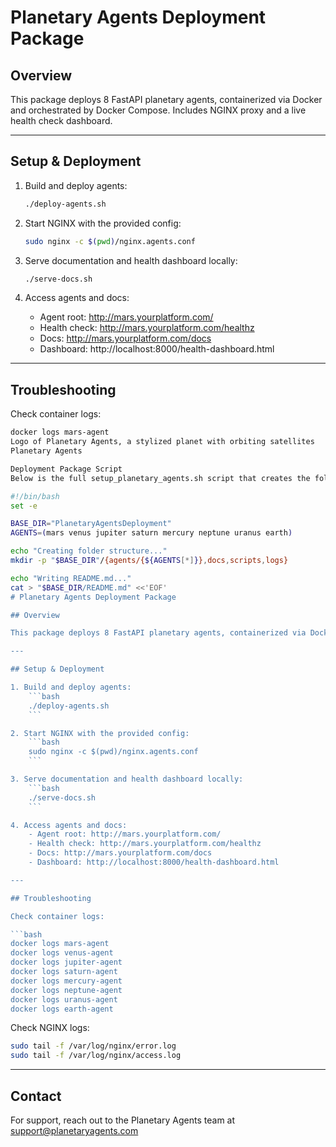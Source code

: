 # Planetary Agents Deployment Package

## Overview

This package deploys 8 FastAPI planetary agents, containerized via Docker and orchestrated by Docker Compose. Includes NGINX proxy and a live health check dashboard.

---

## Setup & Deployment

1. Build and deploy agents:
    ```bash
    ./deploy-agents.sh
    ```

2. Start NGINX with the provided config:
    ```bash
    sudo nginx -c $(pwd)/nginx.agents.conf
    ```

3. Serve documentation and health dashboard locally:
    ```bash
    ./serve-docs.sh
    ```

4. Access agents and docs:
    - Agent root: http://mars.yourplatform.com/
    - Health check: http://mars.yourplatform.com/healthz
    - Docs: http://mars.yourplatform.com/docs
    - Dashboard: http://localhost:8000/health-dashboard.html

---

## Troubleshooting

Check container logs:

```bash
docker logs mars-agent
Logo of Planetary Agents, a stylized planet with orbiting satellites
Planetary Agents

Deployment Package Script
Below is the full setup_planetary_agents.sh script that creates the folder structure and README.md for the Planetary Agents deployment package.

#!/bin/bash
set -e

BASE_DIR="PlanetaryAgentsDeployment"
AGENTS=(mars venus jupiter saturn mercury neptune uranus earth)

echo "Creating folder structure..."
mkdir -p "$BASE_DIR"/{agents/{${AGENTS[*]}},docs,scripts,logs}

echo "Writing README.md..."
cat > "$BASE_DIR/README.md" <<'EOF'
# Planetary Agents Deployment Package

## Overview

This package deploys 8 FastAPI planetary agents, containerized via Docker and orchestrated by Docker Compose. Includes NGINX proxy and a live health check dashboard.

---

## Setup & Deployment

1. Build and deploy agents:
    ```bash
    ./deploy-agents.sh
    ```

2. Start NGINX with the provided config:
    ```bash
    sudo nginx -c $(pwd)/nginx.agents.conf
    ```

3. Serve documentation and health dashboard locally:
    ```bash
    ./serve-docs.sh
    ```

4. Access agents and docs:
    - Agent root: http://mars.yourplatform.com/
    - Health check: http://mars.yourplatform.com/healthz
    - Docs: http://mars.yourplatform.com/docs
    - Dashboard: http://localhost:8000/health-dashboard.html

---

## Troubleshooting

Check container logs:

```bash
docker logs mars-agent
docker logs venus-agent
docker logs jupiter-agent
docker logs saturn-agent
docker logs mercury-agent
docker logs neptune-agent
docker logs uranus-agent
docker logs earth-agent
```

Check NGINX logs:

```bash
sudo tail -f /var/log/nginx/error.log
sudo tail -f /var/log/nginx/access.log
```

---

## Contact

For support, reach out to the Planetary Agents team at support@planetaryagents.com

